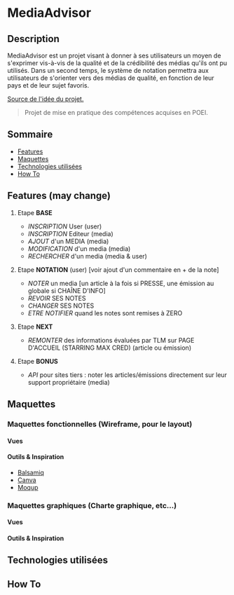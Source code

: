 # MediaAdvisor

## Description

MediaAdvisor est un projet visant à donner à ses utilisateurs un moyen de s'exprimer vis-à-vis de la qualité et de la crédibilité des médias qu'ils ont pu utilisés.
Dans un second temps, le système de notation permettra aux utilisateurs de s'orienter vers des médias de qualité, en fonction de leur pays et de leur sujet favoris.

[Source de l'idée du projet.](https://twitter.com/elonmusk/status/999374720368689153?lang=en)

> Projet de mise en pratique des compétences acquises en POEI.

## Sommaire

- [Features](#features)
- [Maquettes](#maquettes)
- [Technologies utilisées](#technologies-utilisées)
- [How To](#how-to)

## Features (may change)

1. Etape **BASE**
	- *INSCRIPTION* User (user)
	- *INSCRIPTION* Editeur (media)
	- *AJOUT* d'un MEDIA (media)
	- *MODIFICATION* d'un media (media)
	- *RECHERCHER* d'un media (media & user)

2. Etape **NOTATION** (user) [voir ajout d'un commentaire en + de la note]
	- *NOTER* un media [un article à la fois si PRESSE, une émission au globale si CHAÎNE D'INFO]
	- *REVOIR* SES NOTES
	- *CHANGER* SES NOTES
	- *ETRE NOTIFIER* quand les notes sont remises à ZERO

3. Etape **NEXT**
	- *REMONTER* des informations évaluées par TLM sur PAGE D'ACCUEIL (STARRING MAX CRED) (article ou émission)

4. Etape **BONUS**
	- *API* pour sites tiers : noter les articles/émissions directement sur leur support propriétaire (media)

## Maquettes

### Maquettes fonctionnelles (Wireframe, pour le layout)

#### Vues

#### Outils & Inspiration
- [Balsamiq](https://balsamiq.com)
- [Canva](https://www.canva.com)
- [Moqup](https://moqups.com/)

### Maquettes graphiques (Charte graphique, etc...)

#### Vues

#### Outils & Inspiration

## Technologies utilisées

## How To


